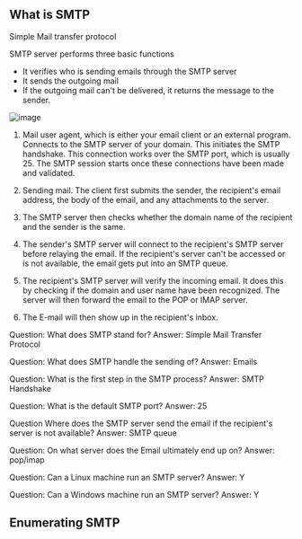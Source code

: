 ## What is SMTP
Simple Mail transfer protocol

SMTP server performs three basic functions
- It verifies who is sending emails through the SMTP server
- It sends the outgoing mail
- If the outgoing mail can't be delivered, it returns the message to the sender. 

![image](https://github.com/Shawn-Nichol/TryHackMe/assets/30714313/86567dfe-b1e0-497f-99d8-beaca47500af)

1. Mail user agent, which is either your email client or an external program. Connects to the SMTP server of your domain. This initiates the SMTP handshake. This connection works over the SMTP port, which is usually 25. The SMTP session starts once these connections have been made and validated.

2. Sending mail. The client first submits the sender, the recipient's email address, the body of the email, and any attachments to the server.

3. The SMTP server then checks whether the domain name of the recipient and the sender is the same.

4. The sender's SMTP server will connect to the recipient's SMTP server before relaying the email. If the recipient's server can't be accessed or is not available, the email gets put into an SMTP queue.

5. The recipient's SMTP server will verify the incoming email. It does this by checking if the domain and user name have been recognized. The server will then forward the email to the POP or IMAP server.

6. The E-mail will then show up in the recipient's inbox.

Question: What does SMTP stand for?
Answer: Simple Mail Transfer Protocol

Question: What does SMTP handle the sending of?
Answer: Emails

Question: What is the first step in the SMTP process?
Answer: SMTP Handshake

Question: What is the default SMTP port?
Answer: 25

Question Where does the SMTP server send the email if the recipient's server  is not available?
Answer: SMTP queue

Question: On what server does the Email ultimately end up on?
Answer: pop/imap

Question: Can a Linux machine run an SMTP server?
Answer: Y

Question: Can a Windows machine run an SMTP server?
Answer: Y

## Enumerating SMTP
